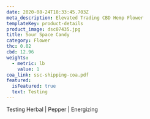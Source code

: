 ```yaml
---
date: 2020-08-24T18:33:45.703Z
meta_description: Elevated Trading CBD Hemp Flower
templateKey: product-details
product_image: dsc07435.jpg
title: Sour Space Candy
category: Flower
thc: 0.02
cbd: 12.96
weights:
  - metric: lb
    value: 1
coa_link: ssc-shipping-coa.pdf
featured:
  isFeatured: true
  text: Testing
---
```


Testing Herbal | Pepper | Energizing
